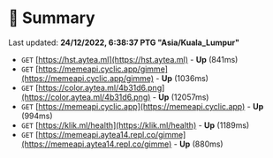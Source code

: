 # 📖 Summary
Last updated: **24/12/2022, 6:38:37 PTG "Asia/Kuala_Lumpur"**

- `GET` [https://hst.aytea.ml](https://hst.aytea.ml) - **Up** (841ms)
- `GET` [https://memeapi.cyclic.app/gimme](https://memeapi.cyclic.app/gimme) - **Up** (1036ms)
- `GET` [https://color.aytea.ml/4b31d6.png](https://color.aytea.ml/4b31d6.png) - **Up** (12057ms)
- `GET` [https://memeapi.cyclic.app](https://memeapi.cyclic.app) - **Up** (994ms)
- `GET` [https://klik.ml/health](https://klik.ml/health) - **Up** (1189ms)
- `GET` [https://memeapi.aytea14.repl.co/gimme](https://memeapi.aytea14.repl.co/gimme) - **Up** (880ms)
